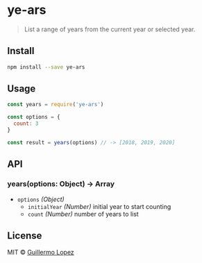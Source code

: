 # ye-ars

> List a range of years from the current year or selected year.

## Install

```sh
npm install --save ye-ars
```

## Usage

```js
const years = require('ye-ars')

const options = {
  count: 3
}

const result = years(options) // -> [2018, 2019, 2020]
```

## API

### years(options: Object) -> Array
- `options` _(Object)_
  - `initialYear` _(Number)_ initial year to start counting
  - `count` _(Number)_ number of years to list

## License

MIT © [Guillermo Lopez](http://www.guillermolopez.net)